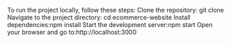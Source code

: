 To run the project locally, follow these steps:
Clone the repository:
git clone <repository-url>
Navigate to the project directory:
cd ecommerce-website
Install dependencies:npm install
Start the development server:npm start
Open your browser and go to:http://localhost:3000
